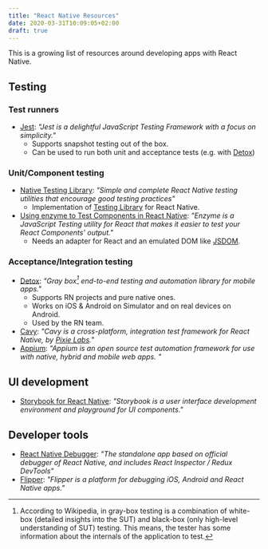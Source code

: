 ```yaml
---
title: "React Native Resources"
date: 2020-03-31T10:09:05+02:00
draft: true
---
```


This is a growing list of resources around developing apps with React Native.

## Testing

### Test runners

- [Jest](https://jestjs.io/docs/en/tutorial-react-native "Setup Jest with React Native"): _"Jest is a delightful JavaScript Testing Framework with a focus on simplicity."_
  - Supports snapshot testing out of the box.
  - Can be used to run both unit and acceptance tests (e.g. with [Detox](#acceptance/integration-testing))

### Unit/Component testing

- [Native Testing Library](https://www.native-testing-library.com/): _"Simple and complete React Native testing utilities that encourage good testing practices"_
  - Implementation of [Testing Library](https://testing-library.com) for React Native.
- [Using enzyme to Test Components in React Native](https://github.com/enzymejs/enzyme/blob/master/docs/guides/react-native.md): _"Enzyme is a JavaScript Testing utility for React that makes it easier to test your React Components' output."_
  - Needs an adapter for React and an emulated DOM like [JSDOM](https://github.com/jsdom/jsdom).

### Acceptance/Integration testing

- [Detox](https://github.com/wix/detox): _"Gray box[^gbt] end-to-end testing and automation library for mobile apps."_
  - Supports RN projects and pure native ones.
  - Works on iOS & Android on Simulator and on real devices on Android.
  - Used by the RN team.
- [Cavy](https://cavy.app): _"Cavy is a cross-platform, integration test framework for React Native, by [Pixie Labs](https://pixielabs.io/)."_
- [Appium](https://appium.io): _"Appium is an open source test automation framework for use with native, hybrid and mobile web apps. "_

## UI development

- [Storybook for React Native](https://storybook.js.org/docs/guides/guide-react-native/): _"Storybook is a user interface development environment and playground for UI components."_

## Developer tools

- [React Native Debugger](https://github.com/jhen0409/react-native-debugger): _"The standalone app based on official debugger of React Native, and includes React Inspector / Redux DevTools"_
- [Flipper](https://fbflipper.com/): _"Flipper is a platform for debugging iOS, Android and React Native apps."_

<!-- footnotes -->

[^gbt]: According to Wikipedia, in gray-box testing is a combination of white-box (detailed insights into the SUT) and black-box (only high-level understanding of SUT) testing. This means, the tester has some information about the internals of the application to test.
